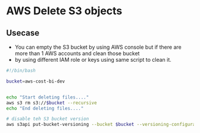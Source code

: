 # AWS Delete S3 objects

## Usecase

- You can empty the S3 bucket by using AWS console but if there are more than 1 AWS accounts and clean those bucket
- by using different IAM role or keys using same script to clean it.

```bash
#!/bin/bash

bucket=aws-cost-bi-dev


echo "Start deleting files...."
aws s3 rm s3://$bucket --recursive
echo "End deleting files...."

# disable teh S3 bucket version
aws s3api put-bucket-versioning --bucket $bucket --versioning-configuration Status=Suspended

```
